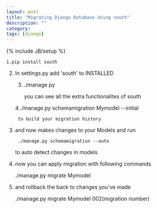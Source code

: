 ```yaml
---
layout: post
title: "Migrating Django Database Using south"
description: ""
category: 
tags: [django]
---
```

{% include JB/setup %}

		
	1.pip install south

	

	
2. In settings.py  add 'south' to INSTALLED
	

	
	3. ./manage.py 
	
  		you can see all the extra functionalites of south 


	
	4../manage.py schemamigration Mymodel --initial
	
 		to build your migration history


5. and now makes changes to your Models and run
		 
		./manage.py schemamigration --auto
		
   	to auto detect changes in models


6. now you can apply migration with following commands
 
		
 	./manage.py migrate Mymodel
		

7. and rollback the back to changes you've made
		 
	./manage.py migrate Mymodel 002(migration number)
		











